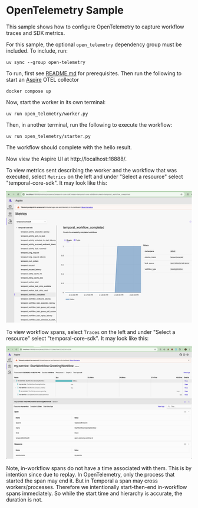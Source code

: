# OpenTelemetry Sample

This sample shows how to configure OpenTelemetry to capture workflow traces and SDK metrics.

For this sample, the optional `open_telemetry` dependency group must be included. To include, run:

    uv sync --group open-telemetry

To run, first see [README.md](../README.md) for prerequisites. Then run the following to start an [Aspire](https://hub.docker.com/r/microsoft/dotnet-aspire-dashboard/) OTEL collector

    docker compose up

Now, start the worker in its own terminal:

    uv run open_telemetry/worker.py

Then, in another terminal, run the following to execute the workflow:

    uv run open_telemetry/starter.py

The workflow should complete with the hello result.

Now view the Aspire UI at http://localhost:18888/.

To view metrics sent describing the worker and the workflow that was executed, select `Metrics` on the left and under "Select a resource" select "temporal-core-sdk". It may look like this:

![Aspire metrics screenshot](aspire-metrics-screenshot.png)


To view workflow spans, select `Traces` on the left and under "Select a resource" select "temporal-core-sdk". It may look like this:

![Aspire traces screenshot](aspire-traces-screenshot.png)

Note, in-workflow spans do not have a time associated with them. This is by intention since due to replay. In
OpenTelemetry, only the process that started the span may end it. But in Temporal a span may cross workers/processes.
Therefore we intentionally start-then-end in-workflow spans immediately. So while the start time and hierarchy is
accurate, the duration is not.